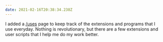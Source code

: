 ```yaml
---
date: 2021-02-16T20:38:34.238Z
---
```


I added a [/uses](/uses) page to keep track of the extensions and programs that I use everyday. Nothing is revolutionary, but there are a few extensions and user scripts that I help me do my work better.